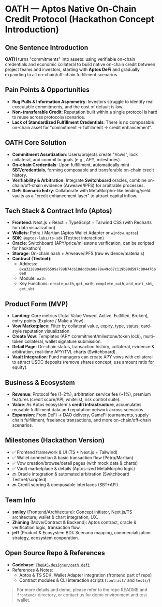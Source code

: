 # OATH — Aptos Native On-Chain Credit Protocol (Hackathon Concept Introduction)

## One Sentence Introduction
**OATH** turns "commitments" into assets: using verifiable on-chain credentials and economic collateral to build native on-chain credit between project teams and investors, starting with **Aptos DeFi** and gradually expanding to all on-chain/off-chain fulfillment scenarios.

## Pain Points & Opportunities
- **Rug Pulls & Information Asymmetry**: Investors struggle to identify real executable commitments, and the cost of default is low.
- **Non-transferable Credit**: Reputation built within a single protocol is hard to reuse across protocols/scenarios.
- **Lack of Standardized Fulfillment Credentials**: There is no composable on-chain asset for "commitment → fulfillment → credit enhancement".

## OATH Core Solution
- **Commitment Assetization**: Users/projects create "Vows", lock collateral, and commit to goals (e.g., APY, milestones).
- **On-chain Credentials**: Upon fulfillment, automatically mint **SBT/credentials**, forming composable and transferable on-chain credit history.
- **Verifiability & Arbitration**: Integrate **Switchboard** oracles, combine on-chain/off-chain evidence (Arweave/IPFS) for arbitrable processes.
- **DeFi Scenario Entry**: Collaborate with MetaMorpho-like lending/yield vaults as a "credit enhancement layer" to attract capital inflow.

## Tech Stack & Contract Info (Aptos)
- **Frontend**: Next.js + React + TypeScript + Tailwind CSS (with Recharts for data visualization)
- **Wallets**: Petra / Martian (Aptos Wallet Adapter or `window.aptos`)
- **SDK**: `@aptos-labs/ts-sdk` (Testnet interaction)
- **Oracle**: Switchboard (APY/price/milestone verification, can be scripted for hackathon)
- **Storage**: On-chain hash + Arweave/IPFS (raw evidence/materials)
- **Contract (Testnet)**:
  - Address: `0xa3228904a096599a799b74cb18ddd0eb0a78e49c07c119b80d597c804476b0e0`
  - Module: `oath`
  - Key Functions: `create_oath`, `get_oath`, `complete_oath_and_mint_sbt`, `get_sbt`

## Product Form (MVP)
- **Landing**: Core metrics (Total Value Vowed, Active, Fulfilled, Broken), entry points (Explore / Make a Vow).
- **Vow Marketplace**: Filter by collateral value, expiry, type, status; card-style reputation visualization.
- **Create Vow**: Templates (APY commitment/milestone/token lock), multi-token collateral, wallet signature submission.
- **Detail Page**: On-chain status, transaction history, collateral, evidence & arbitration, real-time APY/TVL charts (Switchboard).
- **Vault Integration**: Fund managers can create APY vows with collateral to attract USDC deposits (remove shares concept, use amount ratio for equity).

## Business & Ecosystem
- **Revenue**: Protocol fee (1–2%), arbitration service fee (~1%), premium features (credit score/API, whitelist, risk control suite).
- **Value**: As Aptos ecosystem's **credit infrastructure**, accumulates reusable fulfillment data and reputation network across scenarios.
- **Expansion**: From DeFi → DAO delivery, GameFi tournaments, supply chain fulfillment, freelance transactions, and more on-chain/off-chain scenarios.

## Milestones (Hackathon Version)
- ✅ Frontend framework & UI (TS + Next.js + Tailwind)
- ✅ Wallet connection & basic transaction flow (Petra/Martian)
- ✅ Vow creation/browse/detail pages (with mock data & charts)
- ✅ Vault marketplace & details (Aptos-ized MetaMorpho logic)
- 🔜 Oracle integration & automated arbitration (Switchboard Testnet/scripted)
- 🔜 Credit scoring & composable interfaces (SBT+API)

## Team Info
- **smiley** (Frontend/Architecture): Concept initiator, Next.js/TS architecture, wallet & chart integration, UX.
- **Zhiming** (Move/Contract & Backend): Aptos contract, oracle & verification logic, transaction flow.
- **jeff** (Product & Ecosystem BD): Scenario mapping, commercialization strategy, ecosystem cooperation.

## Open Source Repo & References
- **Codebase**: [`TheDAS-designer/oath_defi`](https://github.com/TheDAS-designer/oath_defi.git)
- References & Notes:
  - Aptos & TS SDK, Wallet Adapter integration (frontend part of repo)
  - Contract modules & CLI interaction scripts (`contract/` and `tests/`)

> For more details and demo, please refer to the repo README and `frontend/` directory, or contact us for demo environment and test wallet.
